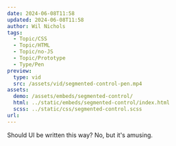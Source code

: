 ```yaml
---
date: 2024-06-08T11:58
updated: 2024-06-08T11:58
author: Wil Nichols
tags:
  - Topic/CSS
  - Topic/HTML
  - Topic/no-JS
  - Topic/Prototype
  - Type/Pen
preview: 
  type: vid
  src: /assets/vid/segmented-control-pen.mp4
assets: 
  demo: /assets/embeds/segmented-control/
  html: ../static/embeds/segmented-control/index.html
  scss: ../static/css/segmented-control.scss
url: 
---
```

Should UI be written this way? No, but it's amusing.

